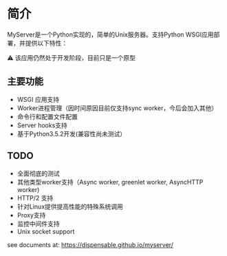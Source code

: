 
# 简介

MyServer是一个Python实现的，简单的Unix服务器。支持Python WSGI应用部署，并提供以下特性：

⚠ 该应用仍然处于开发阶段，目前只是一个原型

## 主要功能

* WSGI 应用支持
* Worker进程管理（因时间原因目前仅支持sync worker，今后会加入其他）
* 命令行和配置文件配置
* Server hooks支持
* 基于Python3.5.2开发(兼容性尚未测试）

## TODO

* 全面彻底的测试
* 其他类型worker支持（Async worker, greenlet worker, AsyncHTTP worker)
* HTTP/2 支持
* 针对Linux提供提高性能的特殊系统调用
* Proxy支持
* 监控中间件支持
* Unix socket support

see documents at: https://dispensable.github.io/myserver/
